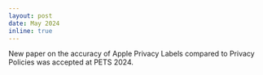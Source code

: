 ```yaml
---
layout: post
date: May 2024
inline: true
---
```


New paper on the accuracy of Apple Privacy Labels compared to Privacy Policies was accepted at PETS 2024.
